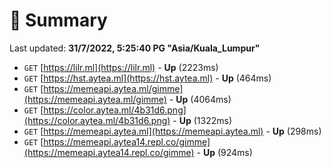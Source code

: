 # 📖 Summary
Last updated: **31/7/2022, 5:25:40 PG "Asia/Kuala_Lumpur"**

- `GET` [https://lilr.ml](https://lilr.ml) - **Up** (2223ms)
- `GET` [https://hst.aytea.ml](https://hst.aytea.ml) - **Up** (464ms)
- `GET` [https://memeapi.aytea.ml/gimme](https://memeapi.aytea.ml/gimme) - **Up** (4064ms)
- `GET` [https://color.aytea.ml/4b31d6.png](https://color.aytea.ml/4b31d6.png) - **Up** (1322ms)
- `GET` [https://memeapi.aytea.ml](https://memeapi.aytea.ml) - **Up** (298ms)
- `GET` [https://memeapi.aytea14.repl.co/gimme](https://memeapi.aytea14.repl.co/gimme) - **Up** (924ms)

